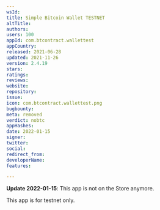 ```yaml
---
wsId: 
title: Simple Bitcoin Wallet TESTNET
altTitle: 
authors: 
users: 100
appId: com.btcontract.wallettest
appCountry: 
released: 2021-06-28
updated: 2021-11-26
version: 2.4.19
stars: 
ratings: 
reviews: 
website: 
repository: 
issue: 
icon: com.btcontract.wallettest.png
bugbounty: 
meta: removed
verdict: nobtc
appHashes: 
date: 2022-01-15
signer: 
twitter: 
social: 
redirect_from: 
developerName: 
features: 

---
```


**Update 2022-01-15**: This app is not on the Store anymore.

This app is for testnet only.

